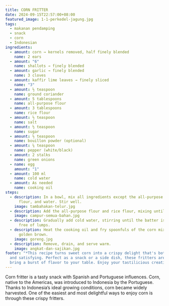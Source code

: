 ```yaml
---
title: CORN FRITTER
date: 2024-09-15T22:57:00+08:00
featured_image: 1-1-perkedel-jagung.jpg
tags:
  - makanan pendamping
  - snack
  - corn
  - Indonesian
ingredients:
  - amount: corn → kernels removed, half finely blended
    name: 2 ears
  - amount: "6"
    name: shallots → finely blended
  - amount: garlic → finely blended
    name: 3 cloves
  - amount: kaffir lime leaves → finely sliced
    name: "3"
  - amount: ½ teaspoon
    name: ground coriander
  - amount: 5 tablespoons
    name: all-purpose flour
  - amount: 3 tablespoons
    name: rice flour
  - amount: ½ teaspoon
    name: salt
  - amount: ½ teaspoon
    name: sugar
  - amount: ½ teaspoon
    name: bouillon powder (optional)
  - amount: ¼ teaspoon
    name: pepper (white/black)
  - amount: 2 stalks
    name: green onions
  - name: egg
    amount: "1"
  - amount: 100 ml
    name: cold water
  - amount: As needed
    name: cooking oil
steps:
  - description: In a bowl, mix all ingredients except the all-purpose flour, rice
      flour, and water. Stir well.
    image: tambahakan-telur.jpg
  - description: Add the all-purpose flour and rice flour, mixing until evenly combined.
    image: campur-semua-bahan.jpg
  - description: Gradually add cold water, stirring until the batter is smooth and
      free of lumps.
  - description: Heat the cooking oil and fry spoonfuls of the corn mixture until
      golden brown.
    image: goreng.jpg
  - description: Remove, drain, and serve warm.
    image: angkat-dan-sajikan.jpg
footer: "*This recipe turns sweet corn into a crispy delight that's both savory
  and satisfying. Perfect as a snack or a side dish, these fritters are sure to
  bring a burst of flavor to your table. Enjoy your tastilicious creation!*"
---
```

Corn fritter is a tasty snack with Spanish and Portuguese influences. Corn, native to the Americas, was introduced to Indonesia by the Portuguese. Thanks to Indonesia’s ideal growing conditions, corn became widely harvested. One of the easiest and most delightful ways to enjoy corn is through these crispy fritters.
